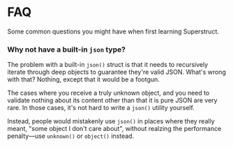 # FAQ

Some common questions you might have when first learning Superstruct.

### Why not have a built-in `json` type?

The problem with a built-in `json()` struct is that it needs to recursively iterate through deep objects to guarantee they're valid JSON. What's wrong with that? Nothing, except that it would be a footgun.

The cases where you receive a truly unknown object, and you need to validate nothing about its content other than that it is pure JSON are very rare. In those cases, it's not hard to write a `json()` utility yourself.

Instead, people would mistakenly use `json()` in places where they really meant, "some object I don't care about", without realzing the performance penalty—use `unknown()` or `object()` instead.

